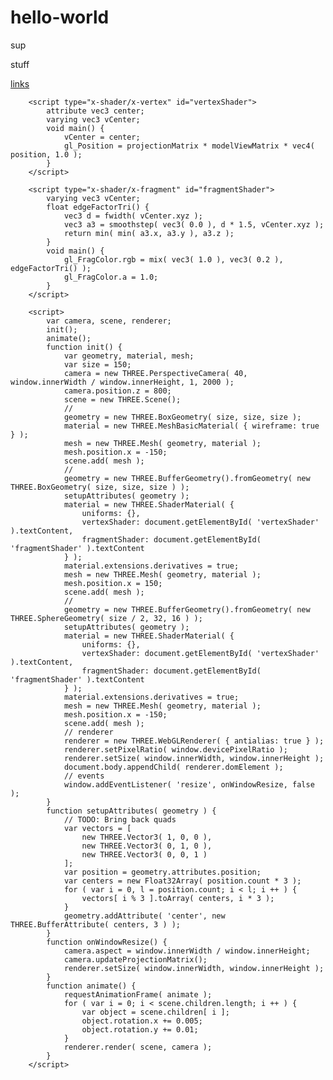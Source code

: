 # hello-world
sup
<p> stuff </p>

[links](https://google.com)

<script src="https://cdnjs.cloudflare.com/ajax/libs/three.js/86/three.js"></script>

		<script type="x-shader/x-vertex" id="vertexShader">
			attribute vec3 center;
			varying vec3 vCenter;
			void main() {
				vCenter = center;
				gl_Position = projectionMatrix * modelViewMatrix * vec4( position, 1.0 );
			}
		</script>

		<script type="x-shader/x-fragment" id="fragmentShader">
			varying vec3 vCenter;
			float edgeFactorTri() {
				vec3 d = fwidth( vCenter.xyz );
				vec3 a3 = smoothstep( vec3( 0.0 ), d * 1.5, vCenter.xyz );
				return min( min( a3.x, a3.y ), a3.z );
			}
			void main() {
				gl_FragColor.rgb = mix( vec3( 1.0 ), vec3( 0.2 ), edgeFactorTri() );
				gl_FragColor.a = 1.0;
			}
		</script>

		<script>
			var camera, scene, renderer;
			init();
			animate();
			function init() {
				var geometry, material, mesh;
				var size = 150;
				camera = new THREE.PerspectiveCamera( 40, window.innerWidth / window.innerHeight, 1, 2000 );
				camera.position.z = 800;
				scene = new THREE.Scene();
				//
				geometry = new THREE.BoxGeometry( size, size, size );
				material = new THREE.MeshBasicMaterial( { wireframe: true } );
				mesh = new THREE.Mesh( geometry, material );
				mesh.position.x = -150;
				scene.add( mesh );
				//
				geometry = new THREE.BufferGeometry().fromGeometry( new THREE.BoxGeometry( size, size, size ) );
				setupAttributes( geometry );
				material = new THREE.ShaderMaterial( {
					uniforms: {},
					vertexShader: document.getElementById( 'vertexShader' ).textContent,
					fragmentShader: document.getElementById( 'fragmentShader' ).textContent
				} );
				material.extensions.derivatives = true;
				mesh = new THREE.Mesh( geometry, material );
				mesh.position.x = 150;
				scene.add( mesh );
				//
				geometry = new THREE.BufferGeometry().fromGeometry( new THREE.SphereGeometry( size / 2, 32, 16 ) );
				setupAttributes( geometry );
				material = new THREE.ShaderMaterial( {
					uniforms: {},
					vertexShader: document.getElementById( 'vertexShader' ).textContent,
					fragmentShader: document.getElementById( 'fragmentShader' ).textContent
				} );
				material.extensions.derivatives = true;
				mesh = new THREE.Mesh( geometry, material );
				mesh.position.x = -150;
				scene.add( mesh );
				// renderer
				renderer = new THREE.WebGLRenderer( { antialias: true } );
				renderer.setPixelRatio( window.devicePixelRatio );
				renderer.setSize( window.innerWidth, window.innerHeight );
				document.body.appendChild( renderer.domElement );
				// events
				window.addEventListener( 'resize', onWindowResize, false );
			}
			function setupAttributes( geometry ) {
				// TODO: Bring back quads
				var vectors = [
					new THREE.Vector3( 1, 0, 0 ),
					new THREE.Vector3( 0, 1, 0 ),
					new THREE.Vector3( 0, 0, 1 )
				];
				var position = geometry.attributes.position;
				var centers = new Float32Array( position.count * 3 );
				for ( var i = 0, l = position.count; i < l; i ++ ) {
					vectors[ i % 3 ].toArray( centers, i * 3 );
				}
				geometry.addAttribute( 'center', new THREE.BufferAttribute( centers, 3 ) );
			}
			function onWindowResize() {
				camera.aspect = window.innerWidth / window.innerHeight;
				camera.updateProjectionMatrix();
				renderer.setSize( window.innerWidth, window.innerHeight );
			}
			function animate() {
				requestAnimationFrame( animate );
				for ( var i = 0; i < scene.children.length; i ++ ) {
					var object = scene.children[ i ];
					object.rotation.x += 0.005;
					object.rotation.y += 0.01;
				}
				renderer.render( scene, camera );
			}
		</script>
